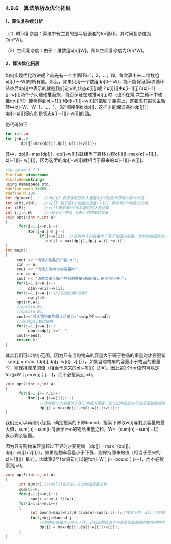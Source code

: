 ### 4.9.6　算法解析及优化拓展

#### 1．算法复杂度分析

（1）时间复杂度：算法中有主要的是两层嵌套的for循环，其时间复杂度为O(n*W)。

（2）空间复杂度：由于二维数组**c**[n][W]，所以空间复杂度为O(n*W)。

#### 2．算法优化拓展

如何实现优化改进呢？首先有一个主循环i=1，2，…，N，每次算出来二维数组**c**[i][0～W]的所有值。那么，如果只用一个数组dp[0～W]，能不能保证第i次循环结束后dp[j]中表示的就是我们定义的状态**c**[i][j]呢？**c**[i][j]由**c**[i−1][j]和**c**[i−1] [j−w[i]]两个子问题递推而来，能否保证在递推**c**[i][j]时（也即在第i次主循环中递推dp[j]时）能够得到**c**[i−1][j]和**c**[i−1][j−w[i]]的值呢？事实上，这要求在每次主循环中以j=W，W−1，…，1，0的顺序倒推dp[j]，这样才能保证递推dp[j]时dp[j−**c**[i]]保存的是状态**c**[i −1][j−w[i]]的值。

伪代码如下：

```c
for i=1..n 
for j=W..0 
       dp[j]=max{dp[j],dp[j-w[i]]+v[i]};
```

其中，dp[j]=max{dp[j]，dp[j−w[i]]}就相当于转移方程**c**[i][j]=max{**c**[i−1][j]，**c**[i−1][j− w[i]]}，因为这里的dp[j−w[i]]就相当于原来的**c**[i−1][j−w[i]]。

```c
//program 4-7-1
#include <iostream>
#include<cstring>
using namespace std;
#define maxn 10005
#define M 105
int dp[maxn];    //dp[j] 表示当前已放入容量为j的购物车获得的最大价值
int w[M],v[M];   //w[i] 表示第i个物品的重量，v[i] 表示第i个物品的价值
int x[M];        //x[i]表示第i个物品是否放入购物车
int i,j,n,W;     //n表示n个物品，W表示购物车的容量
void opt1(int n,int W)
{
      for(i=1;i<=n;i++)
          for(j=W;j>0;j--)
               if(j>=w[i])  //当购物车的容量大于等于物品的重量，比较此物品放与不放是否能使得购物车内的价值最大
                  dp[j] = max(dp[j],dp[j-w[i]]+v[i]);
}
int main()
{
     cout << "请输入物品的个数 n:";
     cin >> n;
     cout << "请输入购物车的容量W:";
     cin >> W;
     cout << "请依次输入每个物品的重量w和价值v,用空格分开:";
     for(i=1;i<=n;i++)
          cin>>w[i]>>v[i];
     for(j=1;j<=W;j++)//初始化第0行为0
          dp[j]=0;
     opt1(n,W);
     //opt2(n,W);
     //opt3(n,W);
     cout<<"装入购物车的最大价值为:"<<dp[W]<<endl;
     //测试dp[]数组结果
     for(j=1;j<=W;j++)
          cout<<dp[j]<<"  ";
     cout<<endl;
     return 0;
}
```

其实我们可以缩小范围，因为只有当购物车的容量大于等于物品的重量时才要更新（dp[j] = max（dp[j],dp[j−w[i]]+v[i]）），如果当购物车的容量小于物品的重量时，则保持原来的值（相当于原来的**c**[i−1][j]）即可。因此第2个for语句可以是for(j=W；j>=w[i]；j−−)，而不必搜索到j=0。

```c
void opt2(int n,int W)
{
      for(i=1;i<= n;i++)
          for(j=W;j>=w[i];j--)
               //当购物车的容量大于等于物品的重量，比较此物品放与不放是否能使得购物车内的价值最大
               dp[j] = max(dp[j],dp[j-w[i]]+v[i]);
}
```

我们还可以再缩小范围，确定搜索的下界bound，搜索下界取w[i]与剩余容量的最大值，sum[n] −sum[i−1]表示i～n的物品重量之和。W−（sum[n] −sum[i−1]）表示剩余容量。

因为只有购物车容量超过下界时才要更新（dp[j] = max（dp[j]，dp[j−w[i]]+v[i]）），如果购物车容量小于下界，则保持原来的值（相当于原来的**c**[i−1][j]）即可。因此第2个for语句可以是for(j=W；j>=bound；j−−)，而不必搜索到j=0。

```c
void opt3(int n,int W)
{
      int sum[n];//sum[i]表示从1~i的物品重量之和
      sum[0]=0;
      for(i=1;i<=n;i++)
           sum[i]=sum[i-1]+w[i];
      for(i=1;i<=n;i++)
      {
           int bound=max(w[i],W-(sum[n]-sum[i-1]));//搜索下界，w[i]与剩余容量取最大值,sum[n]-sum[i-1]表示从i...n的物品重量之和
           for(j=W;j>=bound;j--)
               //购物车容量大于等于下界，比较此物品放与不放是否能使得购物车内的价值最大
               dp[j] = max(dp[j],dp[j-w[i]]+v[i]);
      }
}
```

